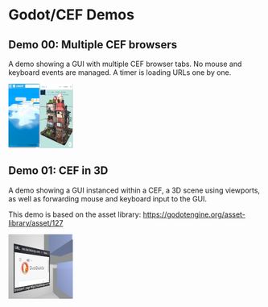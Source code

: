 # Godot/CEF Demos

## Demo 00: Multiple CEF browsers

A demo showing a GUI with multiple CEF browser tabs. No mouse and keyboard
events are managed. A timer is loading URLs one by one.

![Screenshot](00/icon.png)

## Demo 01: CEF in 3D

A demo showing a GUI instanced within a CEF, a 3D scene using viewports,
as well as forwarding mouse and keyboard input to the GUI.

This demo is based on the asset library: https://godotengine.org/asset-library/asset/127

![Screenshot](01/icon.png)
